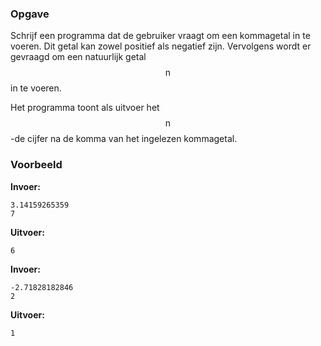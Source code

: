 ### Opgave

Schrijf een programma dat de gebruiker vraagt om een kommagetal in te voeren. Dit getal kan zowel positief als negatief zijn. Vervolgens wordt er gevraagd om een natuurlijk getal $$\mathsf{n}$$ in te voeren.

Het programma toont als uitvoer het $$\mathsf{n}$$-de cijfer na de komma van het ingelezen kommagetal.

### Voorbeeld

**Invoer:**

    3.14159265359
    7

**Uitvoer:**

    6

**Invoer:**

    -2.71828182846
    2

**Uitvoer:**

    1
